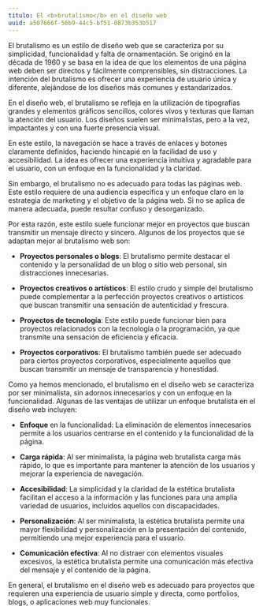 ```yaml
---
titulo: El <b>brutalismo</b> en el diseño web
uuid: a507666f-56b9-44c5-bf51-0873b353b517
---
```


El brutalismo es un estilo de diseño web que se caracteriza por su simplicidad, funcionalidad y falta de ornamentación. Se originó en la década de 1960 y se basa en la idea de que los elementos de una página web deben ser directos y fácilmente comprensibles, sin distracciones. La intención del brutalismo es ofrecer una experiencia de usuario única y diferente, alejándose de los diseños más comunes y estandarizados.

En el diseño web, el brutalismo se refleja en la utilización de tipografías grandes y elementos gráficos sencillos, colores vivos y texturas que llaman la atención del usuario. Los diseños suelen ser minimalistas, pero a la vez, impactantes y con una fuerte presencia visual.

En este estilo, la navegación se hace a través de enlaces y botones claramente definidos, haciendo hincapié en la facilidad de uso y accesibilidad. La idea es ofrecer una experiencia intuitiva y agradable para el usuario, con un enfoque en la funcionalidad y la claridad.

Sin embargo, el brutalismo no es adecuado para todas las páginas web. Este estilo requiere de una audiencia específica y un enfoque claro en la estrategia de marketing y el objetivo de la página web. Si no se aplica de manera adecuada, puede resultar confuso y desorganizado.

Por esta razón, este estilo suele funcionar mejor en proyectos que buscan transmitir un mensaje directo y sincero. Algunos de los proyectos que se adaptan mejor al brutalismo web son:

- **Proyectos personales o blogs**: El brutalismo permite destacar el contenido y la personalidad de un blog o sitio web personal, sin distracciones innecesarias.

- **Proyectos creativos o artísticos**: El estilo crudo y simple del brutalismo puede complementar a la perfección proyectos creativos o artísticos que buscan transmitir una sensación de autenticidad y frescura.

- **Proyectos de tecnología**: Este estilo puede funcionar bien para proyectos relacionados con la tecnología o la programación, ya que transmite una sensación de eficiencia y eficacia.

- **Proyectos corporativos**: El brutalismo también puede ser adecuado para ciertos proyectos corporativos, especialmente aquellos que buscan transmitir un mensaje de transparencia y honestidad.

Como ya hemos mencionado, el brutalismo en el diseño web se caracteriza por ser minimalista, sin adornos innecesarios y con un enfoque en la funcionalidad. Algunas de las ventajas de utilizar un enfoque brutalista en el diseño web incluyen:

- **Enfoque** en la funcionalidad: La eliminación de elementos innecesarios permite a los usuarios centrarse en el contenido y la funcionalidad de la página.

- **Carga rápida**: Al ser minimalista, la página web brutalista carga más rápido, lo que es importante para mantener la atención de los usuarios y mejorar la experiencia de navegación.

- **Accesibilidad**: La simplicidad y la claridad de la estética brutalista facilitan el acceso a la información y las funciones para una amplia variedad de usuarios, incluidos aquellos con discapacidades.

- **Personalización**: Al ser minimalista, la estética brutalista permite una mayor flexibilidad y personalización en la presentación del contenido, permitiendo una mejor experiencia para el usuario.

- **Comunicación efectiva**: Al no distraer con elementos visuales excesivos, la estética brutalista permite una comunicación más efectiva del mensaje y el contenido de la página.

En general, el brutalismo en el diseño web es adecuado para proyectos que requieren una experiencia de usuario simple y directa, como portfolios, blogs, o aplicaciones web muy funcionales.
